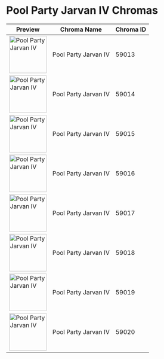 # Pool Party Jarvan IV Chromas

| Preview | Chroma Name | Chroma ID |
|---|---|---|
| <img src='https://raw.communitydragon.org/latest/plugins/rcp-be-lol-game-data/global/default/v1/champion-chroma-images/59/59013.png' alt='Pool Party Jarvan IV' width='100'> | Pool Party Jarvan IV | 59013 |
| <img src='https://raw.communitydragon.org/latest/plugins/rcp-be-lol-game-data/global/default/v1/champion-chroma-images/59/59014.png' alt='Pool Party Jarvan IV' width='100'> | Pool Party Jarvan IV | 59014 |
| <img src='https://raw.communitydragon.org/latest/plugins/rcp-be-lol-game-data/global/default/v1/champion-chroma-images/59/59015.png' alt='Pool Party Jarvan IV' width='100'> | Pool Party Jarvan IV | 59015 |
| <img src='https://raw.communitydragon.org/latest/plugins/rcp-be-lol-game-data/global/default/v1/champion-chroma-images/59/59016.png' alt='Pool Party Jarvan IV' width='100'> | Pool Party Jarvan IV | 59016 |
| <img src='https://raw.communitydragon.org/latest/plugins/rcp-be-lol-game-data/global/default/v1/champion-chroma-images/59/59017.png' alt='Pool Party Jarvan IV' width='100'> | Pool Party Jarvan IV | 59017 |
| <img src='https://raw.communitydragon.org/latest/plugins/rcp-be-lol-game-data/global/default/v1/champion-chroma-images/59/59018.png' alt='Pool Party Jarvan IV' width='100'> | Pool Party Jarvan IV | 59018 |
| <img src='https://raw.communitydragon.org/latest/plugins/rcp-be-lol-game-data/global/default/v1/champion-chroma-images/59/59019.png' alt='Pool Party Jarvan IV' width='100'> | Pool Party Jarvan IV | 59019 |
| <img src='https://raw.communitydragon.org/latest/plugins/rcp-be-lol-game-data/global/default/v1/champion-chroma-images/59/59020.png' alt='Pool Party Jarvan IV' width='100'> | Pool Party Jarvan IV | 59020 |
